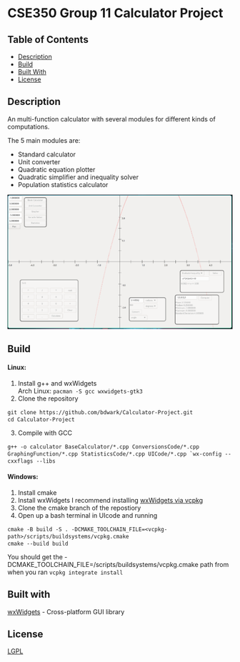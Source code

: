 # CSE350 Group 11 Calculator Project

## Table of Contents
- [Description](#description)
- [Build](#build)
- [Built With](#built-with)
- [License](#license)

## Description
An multi-function calculator with several modules for different kinds of computations.

The 5 main modules are:
- Standard calculator
- Unit converter
- Quadratic equation plotter
- Quadratic simplifier and inequality solver
- Population statistics calculator

![program screenshot](screenshot.png)

## Build
#### Linux:
1. Install g++ and wxWidgets\
Arch Linux: ```pacman -S gcc wxwidgets-gtk3```
2. Clone the repository
```
git clone https://github.com/bdwark/Calculator-Project.git 
cd Calculator-Project
```
3. Compile with GCC
```
g++ -o calculator BaseCalculator/*.cpp ConversionsCode/*.cpp GraphingFunction/*.cpp StatisticsCode/*.cpp UICode/*.cpp `wx-config --cxxflags --libs
```
#### Windows:
1. Install cmake
2. Install wxWidgets
I recommend installing [wxWidgets via vcpkg](https://docs.wxwidgets.org/latest/plat_msw_install.html)
3. Clone the cmake branch of the repostiory
4. Open up a bash terminal in UIcode and running
```
cmake -B build -S . -DCMAKE_TOOLCHAIN_FILE=<vcpkg-path>/scripts/buildsystems/vcpkg.cmake
cmake --build build
```
You should get the -DCMAKE_TOOLCHAIN_FILE=<vcpkg-path>/scripts/buildsystems/vcpkg.cmake path from when you ran
```vcpkg integrate install```
## Built with
[wxWidgets](https://wxwidgets.org/) - Cross-platform GUI library

## License
[LGPL](https://www.gnu.org/licenses/lgpl-3.0.txt)
